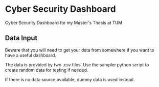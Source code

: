 # Cyber Security Dashboard

Cyber Security Dashboard for my Master's Thesis at TUM

## Data Input

Beware that you will need to get your data from somewhere if you want to have a useful dashboard.

The data is provided by two .csv files. Use the sampler python script to create random data for testing if needed.

If there is no data source available, dummy data is used instead.
